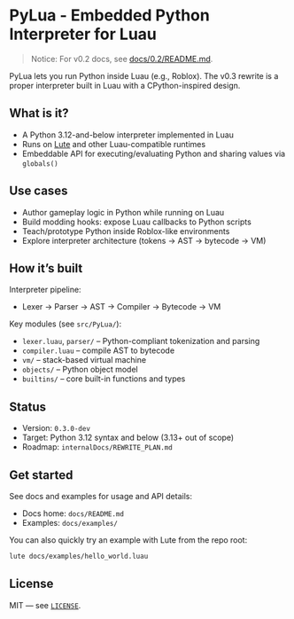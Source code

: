 # PyLua - Embedded Python Interpreter for Luau

> Notice: For v0.2 docs, see [docs/0.2/README.md](docs/0.2/README.md).

PyLua lets you run Python inside Luau (e.g., Roblox). The v0.3 rewrite is a proper interpreter built in Luau with a CPython-inspired design.

## What is it?

- A Python 3.12-and-below interpreter implemented in Luau
- Runs on [Lute] and other Luau-compatible runtimes
- Embeddable API for executing/evaluating Python and sharing values via `globals()`

## Use cases

- Author gameplay logic in Python while running on Luau
- Build modding hooks: expose Luau callbacks to Python scripts
- Teach/prototype Python inside Roblox-like environments
- Explore interpreter architecture (tokens → AST → bytecode → VM)

## How it’s built

Interpreter pipeline:

- Lexer → Parser → AST → Compiler → Bytecode → VM

Key modules (see `src/PyLua/`):

- `lexer.luau`, `parser/` – Python-compliant tokenization and parsing
- `compiler.luau` – compile AST to bytecode
- `vm/` – stack-based virtual machine
- `objects/` – Python object model
- `builtins/` – core built-in functions and types

## Status

- Version: `0.3.0-dev`
- Target: Python 3.12 syntax and below (3.13+ out of scope)
- Roadmap: `internalDocs/REWRITE_PLAN.md`

## Get started

See docs and examples for usage and API details:

- Docs home: `docs/README.md`
- Examples: `docs/examples/`

You can also quickly try an example with Lute from the repo root:

```bash
lute docs/examples/hello_world.luau
```

## License

MIT — see [`LICENSE`](./LICENSE).

[Lute]: https://github.com/luau-lang/lute
